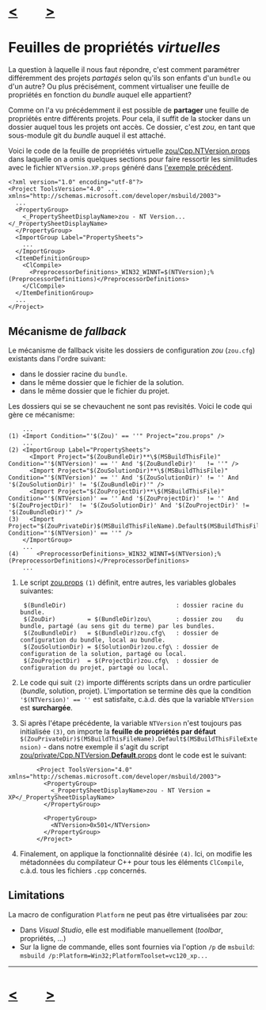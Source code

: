 # [<](property-sheets.md)&emsp;&emsp;[>](property-sheet-overload.md)

# Feuilles de propriétés *virtuelles*

La question à laquelle il nous faut répondre, c'est comment paramétrer
différemment des projets *partagés* selon qu'ils son enfants d'un `bundle` ou
d'un autre? Ou plus précisément, comment virtualiser une feuille de propriétés
en fonction du *bundle* auquel elle appartient?

Comme on l'a vu précédemment il est possible de **partager** une feuille de
propriétés entre différents projets. Pour cela, il suffit de la stocker dans un
dossier  auquel tous les projets ont accès. Ce dossier, c'est *zou*, en tant que
sous-module git du *bundle* auquel il est attaché.

Voici le code de la feuille de propriétés virtuelle
[zou/Cpp.NTVersion.props](../Cpp.NTVersion.props) dans laquelle on a omis quelques
sections pour faire ressortir les similitudes avec le fichier
`NTVersion.XP.props` généré dans [l'exemple précédent](property-sheets.md).

	<?xml version="1.0" encoding="utf-8"?>
	<Project ToolsVersion="4.0" ... xmlns="http://schemas.microsoft.com/developer/msbuild/2003">
	  ...
	  <PropertyGroup>
		<_PropertySheetDisplayName>zou - NT Version...</_PropertySheetDisplayName>
	  </PropertyGroup>
	  <ImportGroup Label="PropertySheets">
	    ...
	  </ImportGroup>
	  <ItemDefinitionGroup>
	    <ClCompile>
	      <PreprocessorDefinitions>_WIN32_WINNT=$(NTVersion);%(PreprocessorDefinitions)</PreprocessorDefinitions>
	    </ClCompile>
	  </ItemDefinitionGroup>
	  ...
	</Project>

## Mécanisme de *fallback*

Le mécanisme de fallback visite les dossiers de configuration *zou* (`zou.cfg`) existants dans l'ordre suivant:

- dans le dossier racine du `bundle`.
- dans le même dossier que le fichier de la solution.
- dans le même dossier que le fichier du projet.

Les dossiers qui se se chevauchent ne sont pas revisités. Voici le code qui gère ce mécanisme:

		...
	(1) <Import Condition="'$(Zou)' == ''" Project="zou.props" />
		...
	(2) <ImportGroup Label="PropertySheets">
		  <Import Project="$(ZouBundleDir)**\$(MSBuildThisFile)"   Condition="'$(NTVersion)' == '' And '$(ZouBundleDir)'   != ''" />
		  <Import Project="$(ZouSolutionDir)**\$(MSBuildThisFile)" Condition="'$(NTVersion)' == '' And '$(ZouSolutionDir)' != '' And '$(ZouSolutionDir)' != '$(ZouBundleDir)'" />
		  <Import Project="$(ZouProjectDir)**\$(MSBuildThisFile)"  Condition="'$(NTVersion)' == '' And '$(ZouProjectDir)'  != '' And '$(ZouProjectDir)'  != '$(ZouSolutionDir)' And '$(ZouProjectDir)' != '$(ZouBundleDir)'" />
	(3)   <Import Project="$(ZouPrivateDir)$(MSBuildThisFileName).Default$(MSBuildThisFileExtension)" Condition="'$(NTVersion)' == ''" />
		</ImportGroup>
		...
	(4)	    <PreprocessorDefinitions>_WIN32_WINNT=$(NTVersion);%(PreprocessorDefinitions)</PreprocessorDefinitions>
		...

1. Le script [zou.props](../zou.props) `(1)` définit, entre autres, les variables
globales suivantes:

		$(BundleDir)                               : dossier racine du bundle.
		$(ZouDir)         = $(BundleDir)zou\       : dossier zou    du bundle, partagé (au sens git du terme) par les bundles.
		$(ZouBundleDir)   = $(BundleDir)zou.cfg\   : dossier de configuration du bundle, local au bundle.
		$(ZouSolutionDir) = $(SolutionDir)zou.cfg\ : dossier de configuration de la solution, partagé ou local.
		$(ZouProjectDir)  = $(ProjectDir)zou.cfg\  : dossier de configuration du projet, partagé ou local.

2. Le code qui suit `(2)` importe différents scripts dans un ordre particulier
(*bundle*, solution, projet). L'importation se termine dès que la condition
`'$(NTVersion)' == ''` est satisfaite, c.à.d. dès que la variable `NTVersion`
est **surchargée**.
3. Si après l'étape précédente, la variable `NTVersion` n'est toujours pas
initialisée `(3)`, on importe la **feuille de propriétés par défaut**
`$(ZouPrivateDir)$(MSBuildThisFileName).Default$(MSBuildThisFileExtension)` - dans notre exemple il s'agit du script
[zou/private/Cpp.NTVersion.**Default**.props](../private/Cpp.NTVersion.Default.props) dont le code
est le suivant:
```
		<Project ToolsVersion="4.0" xmlns="http://schemas.microsoft.com/developer/msbuild/2003">
		  <PropertyGroup>
		    <_PropertySheetDisplayName>zou - NT Version = XP</_PropertySheetDisplayName>
		  </PropertyGroup>

		  <PropertyGroup>
		    <NTVersion>0x501</NTVersion>
		  </PropertyGroup>
		</Project>
```
4. Finalement, on applique la fonctionnalité désirée `(4)`. Ici, on modifie les
métadonnées du compilateur C++ pour tous les éléments `ClCompile`, c.à.d. tous
les fichiers `.cpp` concernés.

## Limitations

La macro de configuration `Platform` ne peut pas être virtualisées par zou:

- Dans *Visual Studio*, elle est modifiable manuellement (*toolbar*, propriétés, ...)
- Sur la ligne de commande, elles sont fournies via l'option `/p` de `msbuild`:  
`msbuild /p:Platform=Win32;PlatformToolset=vc120_xp...`

---
# [<](property-sheets.md)&emsp;&emsp;[>](property-sheet-overload.md)